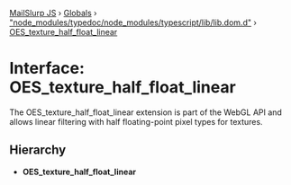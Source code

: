 [MailSlurp JS](../README.md) › [Globals](../globals.md) › ["node_modules/typedoc/node_modules/typescript/lib/lib.dom.d"](../modules/_node_modules_typedoc_node_modules_typescript_lib_lib_dom_d_.md) › [OES_texture_half_float_linear](_node_modules_typedoc_node_modules_typescript_lib_lib_dom_d_.oes_texture_half_float_linear.md)

# Interface: OES_texture_half_float_linear

The OES_texture_half_float_linear extension is part of the WebGL API and allows linear filtering with half floating-point pixel types for textures.

## Hierarchy

* **OES_texture_half_float_linear**
